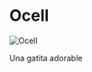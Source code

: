 # Ocell

![Ocell](https://pbs.twimg.com/media/Em81jSnXcAErZeR?format=jpg&name=small)

Una gatita adorable